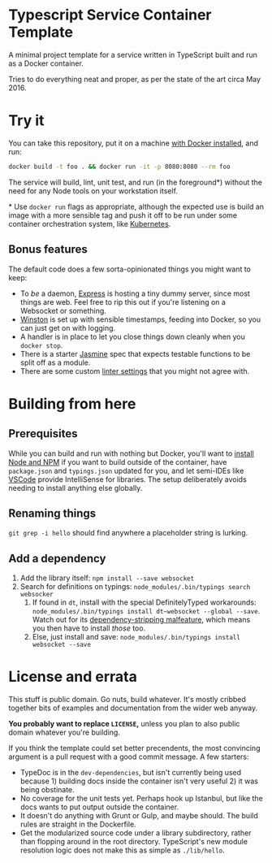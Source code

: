 # Typescript Service Container Template
A minimal project template for a service written in TypeScript built and run as a Docker container.

Tries to do everything neat and proper, as per the state of the art circa May 2016.

# Try it
You can take this repository, put it on a machine [with Docker installed](https://docs.docker.com/linux/step_one/), and run:

```sh
docker build -t foo . && docker run -it -p 8080:8080 --rm foo
```

The service will build, lint, unit test, and run (in the foreground\*) without the need for any Node tools on your workstation itself.

\* Use `docker run` flags as appropriate, although the expected use is build an image with a more sensible tag and push it off to be run under some container orchestration system, like [Kubernetes](http://kubernetes.io/).

## Bonus features
The default code does a few sorta-opinionated things you might want to keep:

 - To *be* a daemon, [Express](http://expressjs.com/) is hosting a tiny dummy server, since most things are web. Feel free to rip this out if you're listening on a Websocket or something.
 - [Winston](https://github.com/winstonjs/winston) is set up with sensible timestamps, feeding into Docker, so you can just get on with logging.
 - A handler is in place to let you close things down cleanly when you `docker stop`.
 - There is a starter [Jasmine](https://jasmine.github.io/2.4/introduction.html) spec that expects testable functions to be split off as a module.
 - There are some custom [linter settings](https://palantir.github.io/tslint/rules/) that you might not agree with.

# Building from here
## Prerequisites
While you can build and run with nothing but Docker, you'll want to [install Node and NPM](https://nodejs.org/en/download/package-manager/) if you want to build outside of the container, have `package.json` and `typings.json` updated for you, and let semi-IDEs like [VSCode](https://code.visualstudio.com/) provide IntelliSense for libraries. The setup deliberately avoids needing to install anything else globally.

## Renaming things
`git grep -i hello` should find anywhere a placeholder string is lurking.

## Add a dependency
1. Add the library itself: `npm install --save websocket`
2. Search for definitions on typings: `node_modules/.bin/typings search websocker`
	1. If found in `dt`, install with the special DefinitelyTyped workarounds: `node_modules/.bin/typings install dt~websocket --global --save`. Watch out for its [dependency-stripping malfeature](https://github.com/typings/typings/issues/214), which means you then have to install *those* too.
	2. Else, just install and save: `node_modules/.bin/typings install websocket --save`

# License and errata
This stuff is public domain. Go nuts, build whatever. It's mostly cribbed together bits of examples and documentation from the wider web anyway.

**You probably want to replace `LICENSE`,** unless you plan to also public domain whatever you're building.

If you think the template could set better precendents, the most convincing argument is a pull request with a good commit message.
A few starters:

 - TypeDoc is in the `dev-dependencies`, but isn't currently being used because 1) building docs inside the container isn't very useful 2) it was being obstinate.
 - No coverage for the unit tests yet. Perhaps hook up Istanbul, but like the docs wants to put output outside the container.
 - It doesn't do anything with Grunt or Gulp, and maybe should. The build rules are straight in the Dockerfile.
 - Get the modularized source code under a library subdirectory, rather than flopping around in the root directory. TypeScript's new module resolution logic does not make this as simple as `./lib/hello`.
